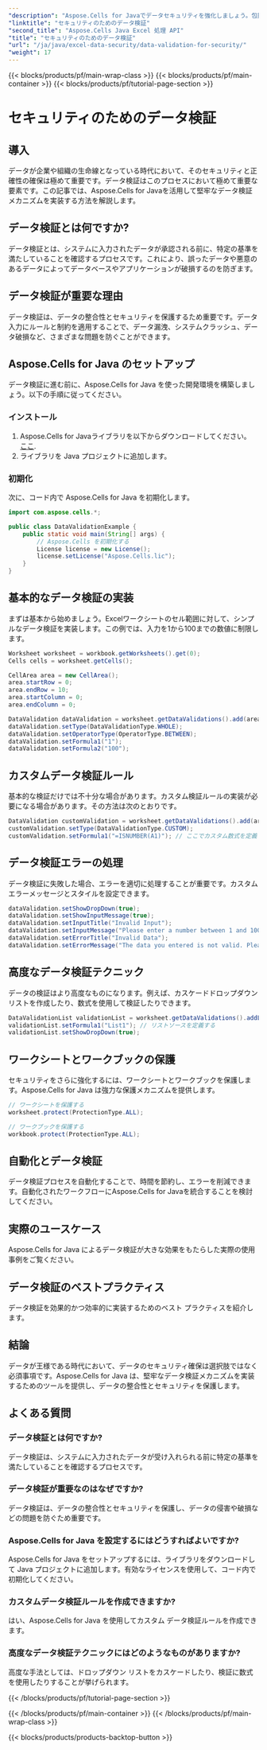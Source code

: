 ```yaml
---
"description": "Aspose.Cells for Javaでデータセキュリティを強化しましょう。包括的なデータ検証テクニックを探求し、堅牢な検証と保護を実装する方法を学びましょう。"
"linktitle": "セキュリティのためのデータ検証"
"second_title": "Aspose.Cells Java Excel 処理 API"
"title": "セキュリティのためのデータ検証"
"url": "/ja/java/excel-data-security/data-validation-for-security/"
"weight": 17
---
```


{{< blocks/products/pf/main-wrap-class >}}
{{< blocks/products/pf/main-container >}}
{{< blocks/products/pf/tutorial-page-section >}}

# セキュリティのためのデータ検証


## 導入

データが企業や組織の生命線となっている時代において、そのセキュリティと正確性の確保は極めて重要です。データ検証はこのプロセスにおいて極めて重要な要素です。この記事では、Aspose.Cells for Javaを活用して堅牢なデータ検証メカニズムを実装する方法を解説します。

## データ検証とは何ですか?

データ検証とは、システムに入力されたデータが承認される前に、特定の基準を満たしていることを確認するプロセスです。これにより、誤ったデータや悪意のあるデータによってデータベースやアプリケーションが破損するのを防ぎます。

## データ検証が重要な理由

データ検証は、データの整合性とセキュリティを保護するため重要です。データ入力にルールと制約を適用することで、データ漏洩、システムクラッシュ、データ破損など、さまざまな問題を防ぐことができます。

## Aspose.Cells for Java のセットアップ

データ検証に進む前に、Aspose.Cells for Java を使った開発環境を構築しましょう。以下の手順に従ってください。

### インストール
1. Aspose.Cells for Javaライブラリを以下からダウンロードしてください。 [ここ](https://releases。aspose.com/cells/java/).
2. ライブラリを Java プロジェクトに追加します。

### 初期化
次に、コード内で Aspose.Cells for Java を初期化します。

```java
import com.aspose.cells.*;

public class DataValidationExample {
    public static void main(String[] args) {
        // Aspose.Cells を初期化する
        License license = new License();
        license.setLicense("Aspose.Cells.lic");
    }
}
```

## 基本的なデータ検証の実装

まずは基本から始めましょう。Excelワークシートのセル範囲に対して、シンプルなデータ検証を実装します。この例では、入力を1から100までの数値に制限します。

```java
Worksheet worksheet = workbook.getWorksheets().get(0);
Cells cells = worksheet.getCells();

CellArea area = new CellArea();
area.startRow = 0;
area.endRow = 10;
area.startColumn = 0;
area.endColumn = 0;

DataValidation dataValidation = worksheet.getDataValidations().add(area);
dataValidation.setType(DataValidationType.WHOLE);
dataValidation.setOperatorType(OperatorType.BETWEEN);
dataValidation.setFormula1("1");
dataValidation.setFormula2("100");
```

## カスタムデータ検証ルール

基本的な検証だけでは不十分な場合があります。カスタム検証ルールの実装が必要になる場合があります。その方法は次のとおりです。

```java
DataValidation customValidation = worksheet.getDataValidations().add(area);
customValidation.setType(DataValidationType.CUSTOM);
customValidation.setFormula1("=ISNUMBER(A1)"); // ここでカスタム数式を定義します
```

## データ検証エラーの処理

データ検証に失敗した場合、エラーを適切に処理することが重要です。カスタムエラーメッセージとスタイルを設定できます。

```java
dataValidation.setShowDropDown(true);
dataValidation.setShowInputMessage(true);
dataValidation.setInputTitle("Invalid Input");
dataValidation.setInputMessage("Please enter a number between 1 and 100.");
dataValidation.setErrorTitle("Invalid Data");
dataValidation.setErrorMessage("The data you entered is not valid. Please correct it.");
```

## 高度なデータ検証テクニック

データの検証はより高度なものになります。例えば、カスケードドロップダウンリストを作成したり、数式を使用して検証したりできます。

```java
DataValidationList validationList = worksheet.getDataValidations().addListValidation("A2", "A2:A10");
validationList.setFormula1("List1"); // リストソースを定義する
validationList.setShowDropDown(true);
```

## ワークシートとワークブックの保護

セキュリティをさらに強化するには、ワークシートとワークブックを保護します。Aspose.Cells for Java は強力な保護メカニズムを提供します。

```java
// ワークシートを保護する
worksheet.protect(ProtectionType.ALL);

// ワークブックを保護する
workbook.protect(ProtectionType.ALL);
```

## 自動化とデータ検証

データ検証プロセスを自動化することで、時間を節約し、エラーを削減できます。自動化されたワークフローにAspose.Cells for Javaを統合することを検討してください。

## 実際のユースケース

Aspose.Cells for Java によるデータ検証が大きな効果をもたらした実際の使用事例をご覧ください。

## データ検証のベストプラクティス

データ検証を効果的かつ効率的に実装するためのベスト プラクティスを紹介します。

## 結論

データが王様である時代において、データのセキュリティ確保は選択肢ではなく必須事項です。Aspose.Cells for Java は、堅牢なデータ検証メカニズムを実装するためのツールを提供し、データの整合性とセキュリティを保護します。

## よくある質問

### データ検証とは何ですか?

データ検証は、システムに入力されたデータが受け入れられる前に特定の基準を満たしていることを確認するプロセスです。

### データ検証が重要なのはなぜですか?

データ検証は、データの整合性とセキュリティを保護し、データの侵害や破損などの問題を防ぐため重要です。

### Aspose.Cells for Java を設定するにはどうすればよいですか?

Aspose.Cells for Java をセットアップするには、ライブラリをダウンロードして Java プロジェクトに追加します。有効なライセンスを使用して、コード内で初期化してください。

### カスタムデータ検証ルールを作成できますか?

はい、Aspose.Cells for Java を使用してカスタム データ検証ルールを作成できます。

### 高度なデータ検証テクニックにはどのようなものがありますか?

高度な手法としては、ドロップダウン リストをカスケードしたり、検証に数式を使用したりすることが挙げられます。

{{< /blocks/products/pf/tutorial-page-section >}}

{{< /blocks/products/pf/main-container >}}
{{< /blocks/products/pf/main-wrap-class >}}

{{< blocks/products/products-backtop-button >}}